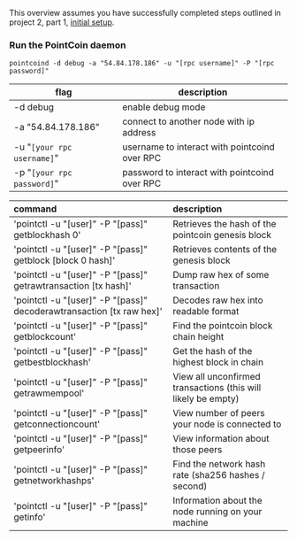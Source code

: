 This overview assumes you have successfully completed steps outlined in 
project 2, part 1, [initial setup](project2-part1.md).

### Run the PointCoin daemon
```
pointcoind -d debug -a "54.84.178.186" -u "[rpc username]" -P "[rpc password]"
```
|flag                       | description
|---------------------------|------------
|-d debug                   | enable debug mode
|-a "54.84.178.186"         | connect to another node with ip address
|-u "`[your rpc username]`" | username to interact with pointcoind over RPC
|-p "`[your rpc password]`" | password to interact with pointcoind over RPC


|command                                                              |description
|:--------------------------------------------------------------------|:----------
|'pointctl -u "[user]" -P "[pass]" getblockhash 0'                    |Retrieves the hash of the pointcoin genesis block
|'pointctl -u "[user]" -P "[pass]" getblock [block 0 hash]'           |Retrieves contents of the genesis block
|'pointctl -u "[user]" -P "[pass]" getrawtransaction [tx hash]'       |Dump raw hex of some transaction
|'pointctl -u "[user]" -P "[pass]" decoderawtransaction [tx raw hex]' |Decodes raw hex into readable format
|'pointctl -u "[user]" -P "[pass]" getblockcount'                     |Find the pointcoin block chain height
|'pointctl -u "[user]" -P "[pass]" getbestblockhash'                  |Get the hash of the highest block in chain
|'pointctl -u "[user]" -P "[pass]" getrawmempool'                     |View all unconfirmed transactions (this will likely be empty)
|'pointctl -u "[user]" -P "[pass]" getconnectioncount'                |View number of peers your node is connected to
|'pointctl -u "[user]" -P "[pass]" getpeerinfo'                       |View information about those peers
|'pointctl -u "[user]" -P "[pass]" getnetworkhashps'                  |Find the network hash rate (sha256 hashes / second)
|'pointctl -u "[user]" -P "[pass]" getinfo'                           |Information about the node running on your machine


